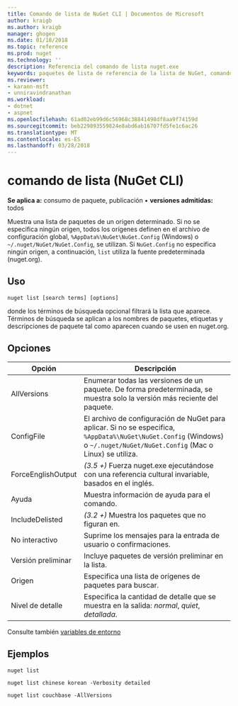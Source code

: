 ```yaml
---
title: Comando de lista de NuGet CLI | Documentos de Microsoft
author: kraigb
ms.author: kraigb
manager: ghogen
ms.date: 01/18/2018
ms.topic: reference
ms.prod: nuget
ms.technology: ''
description: Referencia del comando de lista nuget.exe
keywords: paquetes de lista de referencia de la lista de NuGet, comando
ms.reviewer:
- karann-msft
- unniravindranathan
ms.workload:
- dotnet
- aspnet
ms.openlocfilehash: 61ad02eb99d6c56968c38841498df8aa9f74159d
ms.sourcegitcommit: beb229893559824e8abd6ab16707fd5fe1c6ac26
ms.translationtype: MT
ms.contentlocale: es-ES
ms.lasthandoff: 03/28/2018
---
```

# <a name="list-command-nuget-cli"></a>comando de lista (NuGet CLI)

**Se aplica a:** consumo de paquete, publicación &bullet; **versiones admitidas:** todos

Muestra una lista de paquetes de un origen determinado. Si no se especifica ningún origen, todos los orígenes definen en el archivo de configuración global, `%AppData%\NuGet\NuGet.Config` (Windows) o `~/.nuget/NuGet/NuGet.Config`, se utilizan. Si `NuGet.Config` no especifica ningún origen, a continuación, `list` utiliza la fuente predeterminada (nuget.org).

## <a name="usage"></a>Uso

```cli
nuget list [search terms] [options]
```

donde los términos de búsqueda opcional filtrará la lista que aparece. Términos de búsqueda se aplican a los nombres de paquetes, etiquetas y descripciones de paquete tal como aparecen cuando se usen en nuget.org.

## <a name="options"></a>Opciones

| Opción | Descripción |
| --- | --- |
| AllVersions | Enumerar todas las versiones de un paquete. De forma predeterminada, se muestra solo la versión más reciente del paquete. |
| ConfigFile | El archivo de configuración de NuGet para aplicar. Si no se especifica, `%AppData%\NuGet\NuGet.Config` (Windows) o `~/.nuget/NuGet/NuGet.Config` (Mac o Linux) se utiliza.|
| ForceEnglishOutput | *(3.5 +)*  Fuerza nuget.exe ejecutándose con una referencia cultural invariable, basados en el inglés. |
| Ayuda | Muestra información de ayuda para el comando. |
| IncludeDelisted | *(3.2 +)*  Muestra los paquetes que no figuran en. |
| No interactivo | Suprime los mensajes para la entrada de usuario o confirmaciones. |
| Versión preliminar | Incluye paquetes de versión preliminar en la lista. |
| Origen | Especifica una lista de orígenes de paquetes para buscar. |
| Nivel de detalle | Especifica la cantidad de detalle que se muestra en la salida: *normal*, *quiet*, *detallada*. |

Consulte también [variables de entorno](cli-ref-environment-variables.md)

## <a name="examples"></a>Ejemplos

```cli
nuget list

nuget list chinese korean -Verbosity detailed

nuget list couchbase -AllVersions
```
